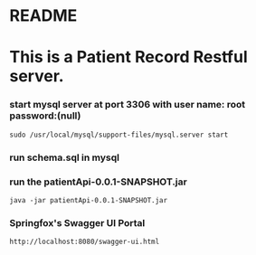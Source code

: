 README
======================================================
This is a Patient Record Restful server.
======================================================

### start mysql server at port 3306 with user name: root password:(null)
    sudo /usr/local/mysql/support-files/mysql.server start
    
### run schema.sql in mysql

### run the patientApi-0.0.1-SNAPSHOT.jar
    java -jar patientApi-0.0.1-SNAPSHOT.jar
   

### Springfox's Swagger UI Portal
    http://localhost:8080/swagger-ui.html



